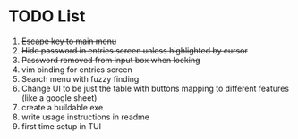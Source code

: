 # TODO List
1. ~~Escape key to main menu~~
2. ~~Hide password in entries screen unless highlighted by cursor~~
2. ~~Password removed from input box when locking~~
2. vim binding for entries screen
2. Search menu with fuzzy finding
2. Change UI to be just the table with buttons mapping to different features (like a google sheet)
2. create a buildable exe
2. write usage instructions in readme
2. first time setup in TUI